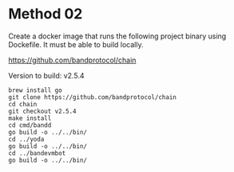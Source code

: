 # Method 02

Create a docker image that runs the following project binary using Dockefile. It must be able to build locally.

https://github.com/bandprotocol/chain

Version to build: v2.5.4
```
brew install go
git clone https://github.com/bandprotocol/chain
cd chain
git checkout v2.5.4
make install
cd cmd/bandd
go build -o ../../bin/
cd ../yoda
go build -o ../../bin/
cd ../bandevmbot
go build -o ../../bin/
```